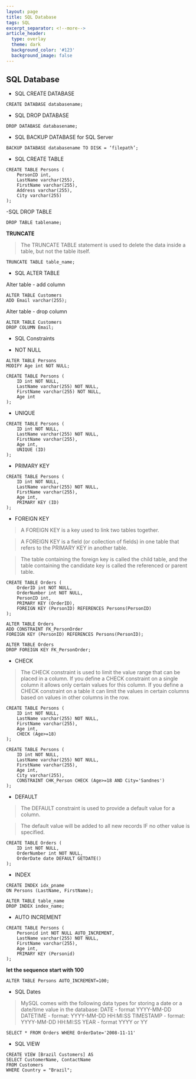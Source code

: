 ```yaml
---
layout: page
title: SQL Database
tags: SQL
excerpt_separator: <!--more-->
article_header:
  type: overlay
  theme: dark
  background_color: '#123'
  background_image: false
---
```


<!--more-->

## SQL Database

- SQL CREATE DATABASE

`CREATE DATABASE databasename;`

- SQL DROP DATABASE

`DROP DATABASE databasename;`

- SQL BACKUP DATABASE for SQL Server

`BACKUP DATABASE databasename TO DISK = ‘filepath’;`

- SQL CREATE TABLE

```
CREATE TABLE Persons (
    PersonID int,
    LastName varchar(255),
    FirstName varchar(255),
    Address varchar(255),
    City varchar(255) 
);
```

-SQL DROP TABLE

`DROP TABLE tablename;`

**TRUNCATE**

> The TRUNCATE TABLE statement is used to delete the data inside a table, but not the table itself.

`TRUNCATE TABLE table_name;`

- SQL ALTER TABLE

Alter table - add column

```
ALTER TABLE Customers
ADD Email varchar(255);
```

Alter table - drop column

```
ALTER TABLE Customers
DROP COLUMN Email;
```

- SQL Constraints

- NOT NULL

```
ALTER TABLE Persons
MODIFY Age int NOT NULL;
```

```
CREATE TABLE Persons (
    ID int NOT NULL,
    LastName varchar(255) NOT NULL,
    FirstName varchar(255) NOT NULL,
    Age int
);
```

- UNIQUE

```
CREATE TABLE Persons (
    ID int NOT NULL,
    LastName varchar(255) NOT NULL,
    FirstName varchar(255),
    Age int,
    UNIQUE (ID)
);
```

- PRIMARY KEY

```
CREATE TABLE Persons (
    ID int NOT NULL,
    LastName varchar(255) NOT NULL,
    FirstName varchar(255),
    Age int,
    PRIMARY KEY (ID)
);
```

- FOREIGN KEY

> A FOREIGN KEY is a key used to link two tables together.

> A FOREIGN KEY is a field (or collection of fields) in one table that refers to the PRIMARY KEY in another table.

> The table containing the foreign key is called the child table, and the table containing the candidate key is called the referenced or parent table.

```
CREATE TABLE Orders (
    OrderID int NOT NULL,
    OrderNumber int NOT NULL,
    PersonID int,
    PRIMARY KEY (OrderID),
    FOREIGN KEY (PersonID) REFERENCES Persons(PersonID)
);
```

```
ALTER TABLE Orders
ADD CONSTRAINT FK_PersonOrder
FOREIGN KEY (PersonID) REFERENCES Persons(PersonID);
```

```
ALTER TABLE Orders
DROP FOREIGN KEY FK_PersonOrder;
```

- CHECK

> The CHECK constraint is used to limit the value range that can be placed in a column.
> If you define a CHECK constraint on a single column it allows only certain values for this column.
> If you define a CHECK constraint on a table it can limit the values in certain columns based on values in other columns in the row.

```
CREATE TABLE Persons (
    ID int NOT NULL,
    LastName varchar(255) NOT NULL,
    FirstName varchar(255),
    Age int,
    CHECK (Age>=18)
);
```

```
CREATE TABLE Persons (
    ID int NOT NULL,
    LastName varchar(255) NOT NULL,
    FirstName varchar(255),
    Age int,
    City varchar(255),
    CONSTRAINT CHK_Person CHECK (Age>=18 AND City='Sandnes')
);
```

- DEFAULT

> The DEFAULT constraint is used to provide a default value for a column.

> The default value will be added to all new records IF no other value is specified.

```
CREATE TABLE Orders (
    ID int NOT NULL,
    OrderNumber int NOT NULL,
    OrderDate date DEFAULT GETDATE()
);
```

- INDEX

```
CREATE INDEX idx_pname
ON Persons (LastName, FirstName);
```

```
ALTER TABLE table_name
DROP INDEX index_name;
```

- AUTO INCREMENT

```
CREATE TABLE Persons (
    Personid int NOT NULL AUTO_INCREMENT,
    LastName varchar(255) NOT NULL,
    FirstName varchar(255),
    Age int,
    PRIMARY KEY (Personid)
);
```

**let the sequence start with 100**

```
ALTER TABLE Persons AUTO_INCREMENT=100;
```

- SQL Dates

> MySQL comes with the following data types for storing a date or a date/time value in the database:
> DATE - format YYYY-MM-DD
> DATETIME - format: YYYY-MM-DD HH:MI:SS
> TIMESTAMP - format: YYYY-MM-DD HH:MI:SS
> YEAR - format YYYY or YY

```
SELECT * FROM Orders WHERE OrderDate='2008-11-11'
```

- SQL VIEW

```
CREATE VIEW [Brazil Customers] AS
SELECT CustomerName, ContactName
FROM Customers
WHERE Country = "Brazil";
```